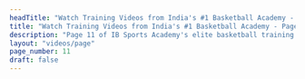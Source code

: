 ```yaml
---
headTitle: "Watch Training Videos from India's #1 Basketball Academy - Page 11 | IB Sports Academy"
title: "Watch Training Videos from India's #1 Basketball Academy - Page 11 | IB Sports Academy"
description: "Page 11 of IB Sports Academy's elite basketball training videos. Learn NBA-level drills, youth coaching tips, and real game action from India's top basketball academy | Delhi's best basketball academy."
layout: "videos/page"
page_number: 11
draft: false
---
```

